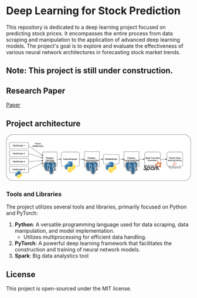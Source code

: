 # Deep Learning for Stock Prediction

This repository is dedicated to a deep learning project focused on predicting stock prices. It encompasses the entire process from data scraping and manipulation to the application of advanced deep learning models. The project's goal is to explore and evaluate the effectiveness of various neural network architectures in forecasting stock market trends.

## Note: This project is still under construction. 

## Research Paper 

[Paper](./paper.pdf)

## Project architecture

![](./readme_resource/dl-stock.png)

### Tools and Libraries

The project utilizes several tools and libraries, primarily focused on Python and PyTorch:

1. **Python**: A versatile programming language used for data scraping, data manipulation, and model implementation.
   - Utilizes multiprocessing for efficient data handling.
2. **PyTorch**: A powerful deep learning framework that facilitates the construction and training of neural network models.
3. **Spark**: Big data analystics tool



## License

This project is open-sourced under the MIT license.
